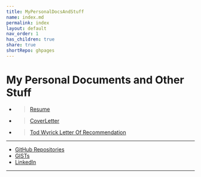 ```yaml
---
title: MyPersonalDocsAndStuff
name: index.md
permalink: index
layout: default
nav_order: 1
has_children: true
share: true
shortRepo: ghpages
---
```


# My Personal Documents and Other Stuff

- > <a href="/JobPrep/assets/documents/bpaxtonResume3.pdf" download target="_blank">Resume</a>
- > <a href="/JobPrep/assets/documents/CoverLetter.rtf" download>CoverLetter</a>
- > [Tod Wyrick Letter Of Recommendation](/GitHubPages/LetterOfRecommendation)

---

- [GitHub Repositories](https://github.com/14paxton?tab=repositories)
- [GISTs](https://gist.github.com/14paxton)
- [LinkedIn](https://www.linkedin.com/in/paxtonbrandon/)

[//]: # (site map for mobile)
<div id="insertion"></div>
<script>
    const pathToHTML = '/assets/HTMLSnippets/Nav.html';
    async function fetchHTMLFile(path) {
        return await fetch(path);
    }
    async function loadHTML() {
        if (/(iphone|android|blackberry|webos)/i.test(navigator.userAgent)) {
        console.log(navigator.userAgent);
            const promise = await fetchHTMLFile(pathToHTML);
            const el = document.querySelector('#insertion');
            const h1 = document.createElement('h1' );
            h1.innerText = 'site map';
            el.innerHTML = await promise.text();
            el.prepend(h1);
        }
    }
    function ready(fn) {
        if (document.readyState !== 'loading') {
            fn();
        }
        else {
            document.addEventListener('DOMContentLoaded', fn);
        }
    }
    ready(loadHTML);

</script>

---